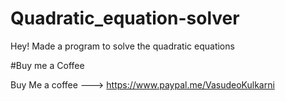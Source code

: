 # Quadratic_equation-solver


Hey! Made a program to solve the quadratic equations


#Buy me a Coffee


Buy Me a coffee ---> https://www.paypal.me/VasudeoKulkarni
